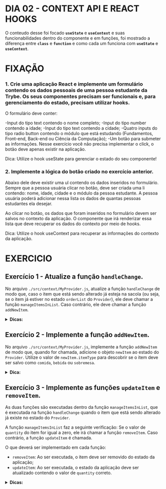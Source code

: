 # DIA 02 - CONTEXT API E REACT HOOKS

O conteudo desse foi focado **`useState`** e **`useContext`** e suas funcionabilidades dentro do componente e em funções, foi mostrado a diferença entre **`class`** e **`function`** e como cada um funciona com **`useState`** e **`useContext`**.

# FIXAÇÃO

### 1. Crie uma aplicação React e implemente um formulário contendo os dados pessoais de uma pessoa estudante da Trybe. Os seus componentes precisam ser funcionais e, para gerenciamento do estado, precisam utilizar hooks.

O formulário deve conter:

 -Input do tipo text contendo o nome completo;
 -Input do tipo number contendo a idade;
 -Input do tipo text contendo a cidade;
 -Quatro inputs do tipo radio button contendo o módulo que está estudando (Fundamentos, Front-end, Back-end ou Ciência da Computação);
 -Um botão para submeter as informações. Nesse exercício você não precisa implementar o click, o botão deve apenas existir na  aplicação.

Dica: Utilize o hook useState para gerenciar o estado do seu componente!

### 2. Implemente a lógica do botão criado no exercício anterior.

Abaixo dele deve existir uma ul contendo os dados inseridos no formulário. Sempre que a pessoa usuária clicar no botão, deve ser criada uma li contendo: nome, idade, cidade e o módulo da pessoa estudante. A pessoa usuária poderá adicionar nessa lista os dados de quantas pessoas estudantes ela desejar.

Ao clicar no botão, os dados que foram inseridos no formulário devem ser salvos no contexto da aplicação. O componente que irá renderizar essa lista que deve recuperar os dados do contexto por meio de hooks.

Dica: Utilize o hook useContext para recuperar as informações do contexto da aplicação.

# EXERCICIO 

## Exercício 1 - Atualize a função `handleChange`.

No arquivo `./src/context/MyProvider.js`, atualize a função `handleChange` de modo que, caso o item que está sendo alterado já esteja na sacola (ou seja, se o item já estiver no estado `orderList` do `Provider`), ele deve chamar a função `manageItemsInList`. Caso contrário, ele deve chamar a função `addNewItem`.

<details>
<summary><b>Dicas:</b></summary>

- Os parâmetros da função se referem ao seguinte:
    - `target`: Se refere ao input que está sendo utilizado. Use-o para recuperar o valor de `value`;
    - `itemName`: O nome do produto;
    - `itemType`: O tipo do produto (comida, bebida ou sobremesa);
    - `itemPrice`: O preço do produto.
- A constante `value`, que já está criada na função, se refere ao _valor_ recebido no `input`. Por exemplo, se a pessoa usuária adicionar o valor `2` no input do item `Chimarrão`, o valor de `value` será `2`;
- A constante `newItem` está criando um objeto com todas as informações necessárias para aplicação. Ou seja, ele está "pronto" para ser salvo no estado do `Provider`.
- Utilize a variável `isPresentInList` para salvar o resultado da verificação de um item já existe na lista ou não.

</details>

## Exercício 2 - Implemente a função `addNewItem`.

No arquivo `./src/context/MyProvider.js`, implemente a função `addNewItem` de modo que, quando for chamada, adicione o objeto `newItem` ao estado do `Provider`. Utilize o valor de `newItem.itemType` para descobrir se o item deve ser salvo como `comida`, `bebida` ou `sobremesa`.

<details>
<summary><b>Dica:</b></summary> 

- Ao salvar novos itens no estado, cuidado para não excluir os itens já existentes;

</details>

## Exercício 3 - Implemente as funções `updateItem` e `removeItem`.

As duas funções são executadas dentro da função `manageItemsInList`, que é executada na função `handleChange` quando o item que está sendo alterado já existe no estado do `Provider`.

A função `manageItemsInList` faz a seguinte verificação: Se o valor de `quantity` do item for igual a zero, ele irá chamar a função `removeItem`. Caso contrário, a função `updateItem` é chamada.

O que deverá ser implementado em cada função:

- `removeItem`: Ao ser executada, o item deve ser removido do estado da aplicação;
- `updateItem`: Ao ser executada, o estado da aplicação deve ser atualizado contendo o valor de `quantity` correto.

<details>
<summary><b>Dicas:</b></summary>

**Atente-se aos parâmetros que essas funções recebem**

Os parâmetros são:
- `itemTypeList`: Ele possui a lista do tipo do item. Ou seja, se o item for uma `comida`, `itemTypeList` será o valor de `orderList[comida]`;
- `indexPresentInList`: Indica qual a posição (index) do item na lista do estado. Exemplo: Se o item for `brigadeiro`, ele indicará em qual `index` o item `brigadeiro` se encontra no estado `orderList[sobremesa]`;
- `item`: Contém a informação do item (id, quantidade, valor e tipo).

</details>
